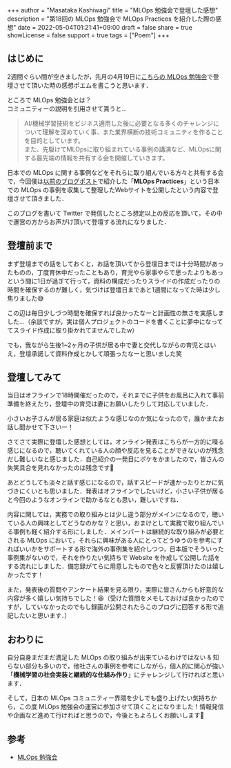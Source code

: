 +++
author = "Masataka Kashiwagi"
title = "MLOps 勉強会で登壇した感想"
description = "第18回の MLOps 勉強会で MLOps Practices を紹介した際の感想"
date = 2022-05-04T01:21:41+09:00
draft = false
share = true
showLicense = false
support = true
tags = ["Poem"]
+++

## はじめに

2週間ぐらい間が空きましたが，先月の4月19日に[こちらの MLOps 勉強会](https://mlops.connpass.com/event/242652/)で登壇させて頂いた時の感想ポエムを書こうと思います．

ところで MLOps 勉強会とは？<br>
コミュニティーの説明を引用させて貰うと...

> AI/機械学習技術をビジネス適用した後に必要となる多くのチャレンジについて理解を深めていく事、また業界横断の技術コミュニティを作ることを目的としています。<br>
> また、先駆けてMLOpsに取り組まれている事例の講演など、MLOpsに関する最先端の情報を共有する会を開催していきます。

日本での MLOps に関する事例などをそれらに取り組んでいる方々と共有する会で，今回僕は[以前のブログポスト](https://masatakashiwagi.github.io/portfolio/post/start-mlops-practices-project/)で紹介した「**MLOps Practices**」という日本での MLOps の事例を収集して整理したWebサイトを公開したという内容で登壇させて頂きました．

このブログを書いて Twitter で発信したところ想定以上の反応を頂いて，その中で運営の方からお声がけ頂いて登壇する流れになりました．

<script async class="speakerdeck-embed" data-id="5a65c335b5a445a6987c3d599c87826f" data-ratio="1.77725118483412" src="//speakerdeck.com/assets/embed.js"></script>

## 登壇前まで

まず登壇までの話をしておくと，お話を頂いてから登壇日までは十分時間があったものの，丁度育休中だったこともあり，育児やら家事やらで思ったよりもあっという間に1日が過ぎて行って，資料の構成だったりスライドの作成だったりの時間を確保するのが難しく，気づけば登壇日まであと1週間になってた時は少し焦りました😅

この辺は毎日少しづつ時間を確保すれば良かったなーと計画性の無さを実感しました...（余談ですが，実は個人プロジェクトのコードを書くことに夢中になっててスライド作成に取り掛かれてませんでしたw）

でも，我ながら生後1~2ヶ月の子供が居る中で妻と交代しながらの育児とはいえ，登壇承諾して資料作成とかして頑張ったなーと思いました笑

## 登壇してみて

当日はオフラインで18時開催だったので，それまでに子供をお風呂に入れて事前準備を終えたり，登壇中の育児は妻にお願いしたりして対応していました．

小さいお子さんが居る家庭は似たような感じなのか気になったので，誰かまたお話し聞かせて下さいー！

さてさて実際に登壇した感想としては，オンライン発表はこちらが一方的に喋る感じになるので，聴いてくれている人の顔や反応を見ることができないのが残念だし難しいなと感じました．自己紹介の一発目にボケをかましたので，皆さんの失笑具合を見れなかったのは残念です🤣

あとどうしても淡々と話す感じになるので，話すスピードが速かったりとかに気づきにくいとも思いました．発表はオフラインでしたいけど，小さい子供が居ると今回のようなオンラインで助かるなとも思い，難しいですね．

内容に関しては，実務での取り組みとは少し違う部分がメインになるので，聴いている人の興味としてどうなのかな？と思い，おまけとして実務で取り組んでいる事例も軽く紹介する形にしました．メインパートは継続的な取り組みが必要とされる MLOps において，それらに興味がある人にとってどうゆうのを参考にすればいいかをサポートする形で海外の事例集を紹介しつつ，日本版でそういった事例集がないので，それを作りたい気持ちで Website を作成して公開した話をする流れにしました．備忘録がてらに用意したもので色々と反響頂けたのは嬉しかったです！

また，発表後の質問やアンケート結果を見る限り，実際に皆さんからも好意的な内容が多く嬉しい気持ちでした！😆（受けた質問をメモしておけば良かったのですが，していなかったのでもし録画が公開されたらこのブログに回答する形で追記したいと思います．）

## おわりに

自分自身まだまだ満足した MLOps の取り組みが出来ているわけではない & 知らない部分も多いので，他社さんの事例を参考にしながら，個人的に関心が強い「<span class="marker_yellow">**機械学習の社会実装と継続的な仕組み作り**</span>」にチャレンジして行ければと思います．

そして，日本の MLOps コミュニティー界隈を少しでも盛り上げたい気持ちから，この度 MLOps 勉強会の運営に参加させて頂くことになりました！情報発信や企画など進めて行ければと思うので，今後ともよろしくお願いします🙏

## 参考

- [MLOps 勉強会](https://mlops.connpass.com/)
